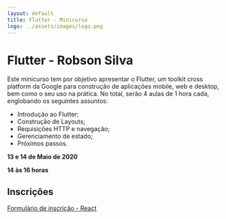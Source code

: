 ```yaml
---
layout: default
title: Flutter - Minicurso
logo: ../assets/images/logo.png
---
```


# Flutter - Robson Silva

Este minicurso tem por objetivo apresentar o Flutter, um toolkit cross platform da Google para construção de aplicações mobile, web e desktop, bem como o seu uso na prática. No total, serão 4 aulas de 1 hora cada, englobando os seguintes assuntos:

* Introdução ao Flutter;
* Construção de Layouts;
* Requisições HTTP e navegação;
* Gerenciamento de estado;
* Próximos passos.


<i class="fa fa-calendar-check-o" aria-hidden="true" style="color: #159957"></i>  **13 e 14 de Maio de 2020**

<i class="fa fa-clock-o" aria-hidden="true" style="color: #159957"></i> **14 às 16 horas**

## Inscrições

[Formulário de inscrição - React](https://bit.ly/3fu3k2j)